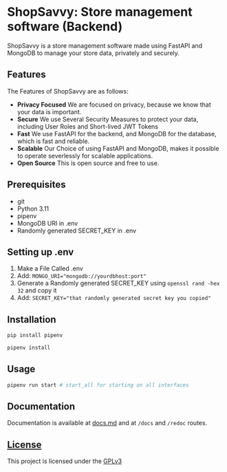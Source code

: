 # ShopSavvy: Store management software (Backend)
ShopSavvy is a store management software made using FastAPI and MongoDB to manage your store data, privately and securely.

## Features
The Features of ShopSavvy are as follows:
- **Privacy Focused**
We are focused on privacy, because we know that your data is important.
- **Secure**
We use Several Security Measures to protect your data, including User Roles and Short-lived JWT Tokens
- **Fast**
We use FastAPI for the backend, and MongoDB for the database, which is fast and reliable.
- **Scalable**
Our Choice of using FastAPI and MongoDB, makes it possible to operate severlessly for scalable applications.
- **Open Source**
This is open source and free to use.

## Prerequisites
- git
- Python 3.11
- pipenv
- MongoDB URI in .env
- Randomly generated SECRET_KEY in .env

## Setting up .env
1. Make a File Called .env
2. Add: `MONGO_URI="mongodb://yourdbhost:port"`
3. Generate a Randomly generated SECRET_KEY using `openssl rand -hex 32` and copy it
4. Add: `SECRET_KEY="that randomly generated secret key you copied"`

## Installation
```bash
pip install pipenv
```
```bash
pipenv install
```

## Usage
```bash
pipenv run start # start_all for starting on all interfaces
```

## Documentation
Documentation is available at [docs.md](docs.md) and at `/docs` and `/redoc` routes.

## [License](LICENSE)
This project is licensed under the [GPLv3](https://www.gnu.org/licenses/gpl-3.0.en.html)

